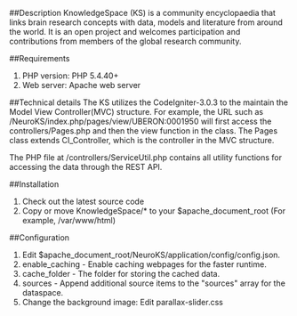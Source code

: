 ##Description
KnowledgeSpace (KS) is a community encyclopaedia that links brain research concepts with data, models and literature from around the world. It is an open project and welcomes participation and contributions from members of the global research community. 

##Requirements
1. PHP version: PHP 5.4.40+
2. Web server: Apache web server

##Technical details
The KS utilizes the CodeIgniter-3.0.3 to the maintain the Model View Controller(MVC) structure. For example, the URL such as
/NeuroKS/index.php/pages/view/UBERON:0001950 will first access the controllers/Pages.php and then the view function in the class. The Pages class extends CI_Controller, which is the controller in the MVC structure. 

The PHP file at /controllers/ServiceUtil.php contains all utility functions for accessing the data through the REST API.


##Installation
1. Check out the latest source code
2. Copy or move KnowledgeSpace/* to your $apache_document_root (For example, /var/www/html)

##Configuration
1. Edit $apache_document_root/NeuroKS/application/config/config.json.
  1. enable_caching - Enable caching webpages for the faster runtime.
  2. cache_folder - The folder for storing the cached data.
  3. sources - Append additional source items to the "sources" array for the dataspace.
2. Change the background image: Edit parallax-slider.css
